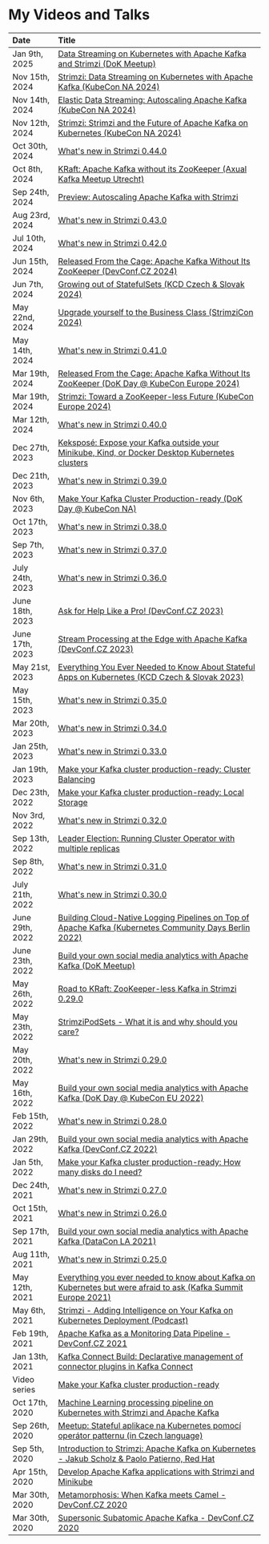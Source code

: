 # My Videos and Talks

| Date           | Title |
|:---------------|:------|
| Jan 9th, 2025 | [Data Streaming on Kubernetes with Apache Kafka and Strimzi (DoK Meetup)](https://youtube.com/live/1yAaCgesHVA) |
| Nov 15th, 2024 | [Strimzi: Data Streaming on Kubernetes with Apache Kafka (KubeCon NA 2024)](https://youtu.be/q6WYs8AEEDk) |
| Nov 14th, 2024 | [Elastic Data Streaming: Autoscaling Apache Kafka (KubeCon NA 2024)](https://youtu.be/pj6eLTC2tv8) |
| Nov 12th, 2024 | [Strimzi: Strimzi and the Future of Apache Kafka on Kubernetes (KubeCon NA 2024)](https://youtu.be/h8tq6kGhoR8) |
| Oct 30th, 2024 | [What's new in Strimzi 0.44.0](https://youtu.be/TLYyJCdsrKA) |
| Oct 8th, 2024  | [KRaft: Apache Kafka without its ZooKeeper (Axual Kafka Meetup Utrecht)](https://youtu.be/bM7YhKpSkBQ) |
| Sep 24th, 2024 | [Preview: Autoscaling Apache Kafka with Strimzi](https://youtu.be/b8JZpom-67I) |
| Aug 23rd, 2024 | [What's new in Strimzi 0.43.0](https://youtu.be/Zji6u0NoOGM) |
| Jul 10th, 2024 | [What's new in Strimzi 0.42.0](https://youtu.be/RWza9Zzmkms) |
| Jun 15th, 2024 | [Released From the Cage: Apache Kafka Without Its ZooKeeper (DevConf.CZ 2024)](https://youtu.be/LjQ-l-Yea9g) |
| Jun 7th, 2024 | [Growing out of StatefulSets (KCD Czech & Slovak 2024)](https://youtu.be/PiszQV9h-88) |
| May 22nd, 2024 | [Upgrade yourself to the Business Class (StrimziCon 2024)](https://youtu.be/5Ji4lFbnaYs) |
| May 14th, 2024 | [What's new in Strimzi 0.41.0](https://youtu.be/3HmGC7V5GZY) |
| Mar 19th, 2024 | [Released From the Cage: Apache Kafka Without Its ZooKeeper (DoK Day @ KubeCon Europe 2024)](https://youtu.be/74fDjwigLms) |
| Mar 19th, 2024 | [Strimzi: Toward a ZooKeeper-less Future (KubeCon Europe 2024)](https://youtu.be/_zpjMh8p02Y) |
| Mar 12th, 2024 | [What's new in Strimzi 0.40.0](https://youtu.be/AmK49DSCtXw) |
| Dec 27th, 2023 | [Keksposé: Expose your Kafka outside your Minikube, Kind, or Docker Desktop Kubernetes clusters](https://youtu.be/EOpWH9gfKmU) |
| Dec 21th, 2023 | [What's new in Strimzi 0.39.0](https://youtu.be/Ux3DF5onlL0) |
| Nov 6th, 2023 | [Make Your Kafka Cluster Production-ready (DoK Day @ KubeCon NA)](https://youtu.be/l0iEJEOVqsg) |
| Oct 17th, 2023 | [What's new in Strimzi 0.38.0](https://youtu.be/mH-avP6JS-g) |
| Sep 7th, 2023 | [What's new in Strimzi 0.37.0](https://youtu.be/wUpO_pfdARw) |
| July 24th, 2023 | [What's new in Strimzi 0.36.0](https://youtu.be/sBXLpAHxrCo) |
| June 18th, 2023 | [Ask for Help Like a Pro! (DevConf.CZ 2023)](https://youtu.be/EkjGUNELwlE) |
| June 17th, 2023 | [Stream Processing at the Edge with Apache Kafka (DevConf.CZ 2023)](https://youtu.be/jn5gtYYk9-I) |
| May 21st, 2023 | [Everything You Ever Needed to Know About Stateful Apps on Kubernetes (KCD Czech & Slovak 2023)](https://youtu.be/8IDfJTLQmeo) |
| May 15th, 2023 | [What's new in Strimzi 0.35.0](https://youtu.be/oKr-1ADbkF4) |
| Mar 20th, 2023 | [What's new in Strimzi 0.34.0](https://youtu.be/DtOTzBv-foI) |
| Jan 25th, 2023 | [What's new in Strimzi 0.33.0](https://youtu.be/CclPi4zp7Cs) |
| Jan 19th, 2023  | [Make your Kafka cluster production-ready: Cluster Balancing](https://youtu.be/WPt8ScjK8wc) |
| Dec 23th, 2022  | [Make your Kafka cluster production-ready: Local Storage](https://youtu.be/RMJ6Ap88fpk) |
| Nov 3rd, 2022 | [What's new in Strimzi 0.32.0](https://youtu.be/q4TXUVePRJ8) |
| Sep 13th, 2022 | [Leader Election: Running Cluster Operator with multiple replicas](https://youtu.be/IuHyO-Bns88) |
| Sep 8th, 2022 | [What's new in Strimzi 0.31.0](https://youtu.be/01dy70VlAgM) |
| July 21th, 2022 | [What's new in Strimzi 0.30.0](https://youtu.be/8Le8nFbJBm8) |
| June 29th, 2022 | [Building Cloud-Native Logging Pipelines on Top of Apache Kafka (Kubernetes Community Days Berlin 2022)](https://youtu.be/0-iuTh8fSCM) |
| June 23th, 2022 | [Build your own social media analytics with Apache Kafka (DoK Meetup)](https://youtu.be/0-iuTh8fSCM) |
| May 26th, 2022 | [Road to KRaft: ZooKeeper-less Kafka in Strimzi 0.29.0](https://youtu.be/mT7dbLNCGtQ) |
| May 23th, 2022 | [StrimziPodSets - What it is and why should you care?](https://youtu.be/iSwrn1Gumx4) |
| May 20th, 2022 | [What's new in Strimzi 0.29.0](https://youtu.be/lUsIoFTZr00) |
| May 16th, 2022 | [Build your own social media analytics with Apache Kafka (DoK Day @ KubeCon EU 2022)](https://youtu.be/Rt6yAqeJnLY) |
| Feb 15th, 2022 | [What's new in Strimzi 0.28.0](https://youtu.be/PZKbrDUU1zo) |
| Jan 29th, 2022 | [Build your own social media analytics with Apache Kafka (DevConf.CZ 2022)](https://youtu.be/bTxdZOWLyvI) |
| Jan 5th, 2022  | [Make your Kafka cluster production-ready: How many disks do I need?](https://youtu.be/7gaOUjkuR68) |
| Dec 24th, 2021 | [What's new in Strimzi 0.27.0](https://youtu.be/cdAz997VC_0) |
| Oct 15th, 2021 | [What's new in Strimzi 0.26.0](https://youtu.be/886Nw_ECREQ) |
| Sep 17th, 2021 | [Build your own social media analytics with Apache Kafka (DataCon LA 2021)](https://youtu.be/niQEglT_nYQ) |
| Aug 11th, 2021 | [What's new in Strimzi 0.25.0](https://youtu.be/Ik1O7kRbtqA) |
| May 12th, 2021 | [Everything you ever needed to know about Kafka on Kubernetes but were afraid to ask (Kafka Summit Europe 2021)](https://www.confluent.io/events/kafka-summit-europe-2021/everything-you-ever-needed-to-know-about-kafka-on-kubernetes-but-were-afraid/) |
| May 6th, 2021  | [Strimzi - Adding Intelligence on Your Kafka on Kubernetes Deployment (Podcast)](https://engenhariadedadoscast.buzzsprout.com/1642711/8473159-strimzi-adding-intelligence-on-your-kafka-on-kubernetes-deployment-with-jakub-scholz) |
| Feb 19th, 2021 | [Apache Kafka as a Monitoring Data Pipeline - DevConf.CZ 2021](https://youtu.be/BcpS_6yC1S0) |
| Jan 13th, 2021 | [Kafka Connect Build: Declarative management of connector plugins in Kafka Connect](https://youtu.be/nEhksvkFMho) |
| Video series   | [Make your Kafka cluster production-ready](https://www.youtube.com/playlist?list=PLpI4X8PMthYeCSpy9a-mGtvDbMgqGNYNy) |
| Oct 17th, 2020 | [Machine Learning processing pipeline on Kubernetes with Strimzi and Apache Kafka](https://youtu.be/CemgJcJMufI) |
| Sep 26th, 2020 | [Meetup: Stateful aplikace na Kubernetes pomocí operátor patternu (in Czech language)](https://youtu.be/_kU9QP-s_ls) |
| Sep 5th, 2020  | [Introduction to Strimzi: Apache Kafka on Kubernetes - Jakub Scholz & Paolo Patierno, Red Hat](https://youtu.be/GSh9aHvdZco) |
| Apr 15th, 2020 | [Develop Apache Kafka applications with Strimzi and Minikube](https://youtu.be/4bKSPrENDQQ) |
| Mar 30th, 2020 | [Metamorphosis: When Kafka meets Camel - DevConf.CZ 2020](https://youtu.be/hJUl7R2dN00) |
| Mar 30th, 2020 | [Supersonic Subatomic Apache Kafka - DevConf.CZ 2020](https://youtu.be/n5MaCgokpgE) |
